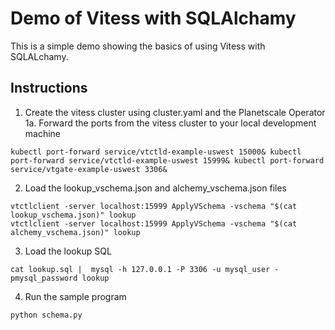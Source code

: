 # Demo of Vitess with SQLAlchamy

This is a simple demo showing the basics of using Vitess with SQLALchamy.

## Instructions

1. Create the vitess cluster using cluster.yaml and the Planetscale Operator
1a. Forward the ports from the vitess cluster to your local development machine
```
kubectl port-forward service/vtctld-example-uswest 15000& kubectl port-forward service/vtctld-example-uswest 15999& kubectl port-forward service/vtgate-example-uswest 3306&
```

2. Load the lookup_vschema.json and alchemy_vschema.json files 
```
vtctlclient -server localhost:15999 ApplyVSchema -vschema "$(cat lookup_vschema.json)" lookup
vtctlclient -server localhost:15999 ApplyVSchema -vschema "$(cat alchemy_vschema.json)" lookup
```

3. Load the lookup SQL 
```
cat lookup.sql |  mysql -h 127.0.0.1 -P 3306 -u mysql_user -pmysql_password lookup
```

4. Run the sample program 
```
python schema.py
```
